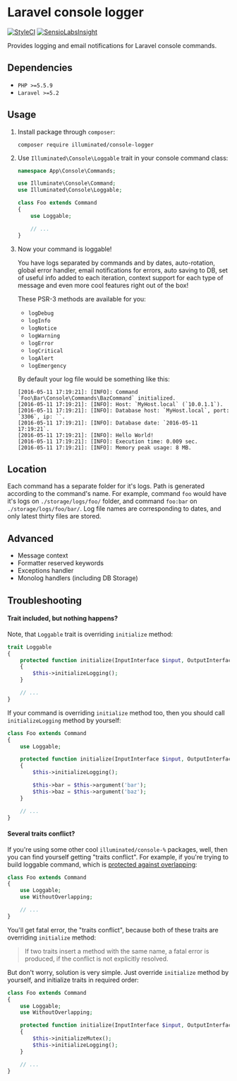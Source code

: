 # Laravel console logger

[![StyleCI](https://styleci.io/repos/61117768/shield)](https://styleci.io/repos/61117768)
[![SensioLabsInsight](https://insight.sensiolabs.com/projects/b6404099-b40b-4c59-8e71-5140a390f018/mini.png)](https://insight.sensiolabs.com/projects/b6404099-b40b-4c59-8e71-5140a390f018)

Provides logging and email notifications for Laravel console commands.

## Dependencies
- `PHP >=5.5.9`
- `Laravel >=5.2`

## Usage

1. Install package through `composer`:
    ```shell
    composer require illuminated/console-logger
    ```

2. Use `Illuminated\Console\Loggable` trait in your console command class:
    ```php
    namespace App\Console\Commands;

    use Illuminate\Console\Command;
    use Illuminated\Console\Loggable;

    class Foo extends Command
    {
        use Loggable;

        // ...
    }
    ```

3. Now your command is loggable!
    
    You have logs separated by commands and by dates, auto-rotation, global error handler, email notifications for errors, auto saving to DB, set of useful info added to each iteration, context support for each type of message and even more cool features right out of the box!  

    These PSR-3 methods are available for you:
    - `logDebug`
    - `logInfo`
    - `logNotice`
    - `logWarning`
    - `logError`
    - `logCritical`
    - `logAlert`
    - `logEmergency`

    By default your log file would be something like this:
    ```
    [2016-05-11 17:19:21]: [INFO]: Command `Foo\Bar\Console\Commands\BazCommand` initialized.
    [2016-05-11 17:19:21]: [INFO]: Host: `MyHost.local` (`10.0.1.1`).
    [2016-05-11 17:19:21]: [INFO]: Database host: `MyHost.local`, port: `3306`, ip: ``.
    [2016-05-11 17:19:21]: [INFO]: Database date: `2016-05-11 17:19:21`.
    [2016-05-11 17:19:21]: [INFO]: Hello World!
    [2016-05-11 17:19:21]: [INFO]: Execution time: 0.009 sec.
    [2016-05-11 17:19:21]: [INFO]: Memory peak usage: 8 MB.
    ```

## Location

Each command has a separate folder for it's logs. Path is generated according to the command's name.
For example, command `foo` would have it's logs on `./storage/logs/foo/` folder, and command `foo:bar` on `./storage/logs/foo/bar/`.
Log file names are corresponding to dates, and only latest thirty files are stored.

## Advanced

- Message context
- Formatter reserved keywords
- Exceptions handler
- Monolog handlers (including DB Storage)

## Troubleshooting

#### Trait included, but nothing happens?

Note, that `Loggable` trait is overriding `initialize` method:
```php
trait Loggable
{
    protected function initialize(InputInterface $input, OutputInterface $output)
    {
        $this->initializeLogging();
    }

    // ...
}
```

If your command is overriding `initialize` method too, then you should call `initializeLogging` method by yourself:
```php
class Foo extends Command
{
    use Loggable;

    protected function initialize(InputInterface $input, OutputInterface $output)
    {
        $this->initializeLogging();

        $this->bar = $this->argument('bar');
        $this->baz = $this->argument('baz');
    }

    // ...
}
```

#### Several traits conflict?

If you're using some other cool `illuminated/console-%` packages, well, then you can find yourself getting "traits conflict".
For example, if you're trying to build loggable command, which is [protected against overlapping](https://packagist.org/packages/illuminated/console-mutex):
```php
class Foo extends Command
{
    use Loggable;
    use WithoutOverlapping;

    // ...
}
```

You'll get fatal error, the "traits conflict", because both of these traits are overriding `initialize` method:
>If two traits insert a method with the same name, a fatal error is produced, if the conflict is not explicitly resolved.

But don't worry, solution is very simple. Just override `initialize` method by yourself, and initialize traits in required order:
```php
class Foo extends Command
{
    use Loggable;
    use WithoutOverlapping;

    protected function initialize(InputInterface $input, OutputInterface $output)
    {
        $this->initializeMutex();
        $this->initializeLogging();
    }

    // ...
}
```
